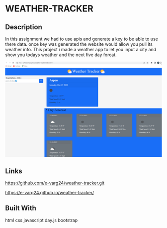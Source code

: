 # WEATHER-TRACKER

## Description
In this assignment we had to use apis and generate a key to be able to use there data. once key was generated the website would allow you pull its weather info. This project i made a weather app to let you input a city and show you todays weather and the next five day forcat.

![img of webpage](./Assets/weather.png)

## Links
https://github.com/e-varg24/weather-tracker.git

https://e-varg24.github.io/weather-tracker/

## Built With
html
css
javascript
day.js
bootstrap